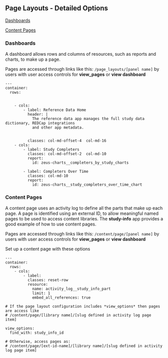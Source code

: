 ## Page Layouts - Detailed Options

[Dashboards](#dashboards)

[Content Pages](#content-pages)


### Dashboards

A dashboard allows rows and columns of resources, such as reports and charts, to make up a page.

Pages are accessed through links like this: `/page_layouts/[panel name]` by users with user access controls for **view_pages** or **view dashboard**


    ---
    container:
      rows:


        - cols:
            - label: Reference Data Home
              header: |
                The reference data app manages the full study data dictionary, REDCap integrations
                and other app metadata.


              classes: col-md-offset-4  col-md-16
        - cols:
            - label: Study Completers
              classes: col-md-offset-2  col-md-10
              report:
                id: zeus-charts__completers_by_study_charts

            - label: Completers Over Time
              classes: col-md-10
              report:
                id: zeus-charts__study_completers_over_time_chart




### Content Pages

A content page uses an activity log to define all the parts that make up each page. A page is identified using an external ID, to allow meaningful named pages to be used to access content libraries. The **study-info** app provides a good example of how to use content pages.

Pages are accessed through links like this: `/content/page/[panel name]` by users with user access controls for **view_pages** or **view dashboard**

Set up a content page with these options


    ---
    container:
      rows:
        - cols:
            - label: 
              classes: reset-row
              resource: 
                name: activity_log__study_info_part
                limit: 1
                embed_all_references: true

    # If the page layout configuration includes *view_options* then pages are access like
    # /content/page/[library name]/[slug defined in activity log page item]

    view_options:
      find_with: study_info_id

    # Otherwise, access pages as:
    # /content/page/[ext-id-name]/[library name]/[slug defined in activity log page item]
